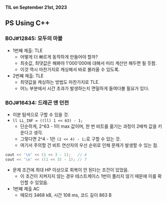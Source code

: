 **TIL on September 21st, 2023**

## PS Using C++
### BOJ#12845: 모두의 마블
* 1번째 제출: TLE
  - 어떻게 더 빠르게 동작하게 만들어야 할까?
  - 최솟값, 최댓값은 해봐야 1'000'000에 대해서 미리 계산만 해두면 될 듯함.
  - 이것 역시 마찬가지로 캐싱해서 바로 불러올 수 있도록.
* 2번째 제출: TLE
  - 최댓값을 캐싱하는 방법도 마찬가지로 TLE.
  - 어느 부분에서 시간 초과가 발생하는지 면밀하게 들여다볼 필요가 있다.

### BOJ#16434: 드래곤 앤 던전
* 이분 탐색으로 구할 수 있을 것.
* `ll LL_INF = ((ll) 1 << 63) - 1;`
  - 단순하게, 2^63 - 1이 max 값이며, 한 번 비트를 옮기는 과정이 2배씩 값을 키운다고 생각.
  - 그렇다면 2^4 - 1은 `(2 << 4) - 1;`로 구할 수 있는 것.
  - 여기서 주의할 건 비트 연산자의 우선 순위로 인해 문제가 발생할 수 있는 점.

```cpp
cout << '\n' << (1 << 3 - 1);   // 4
cout << '\n' << ((1 << 3) - 1); // 7
```

* 문제 조건에 최대 HP 이상으로 회복이 안 된다는 조건이 있었음.
  - 이 조건이 지켜지지 않는 경우 테스트케이스 1번이 풀리지 않기 때문에 이를 확인할 수 있었음.
* 1번째 제출 AC
  - 메모리 3468 kB, 시간 108 ms, 코드 길이 863 B

